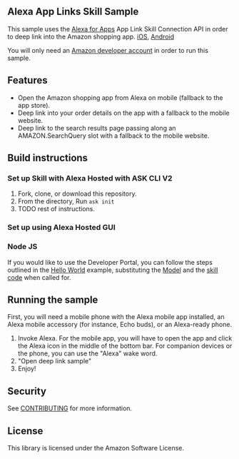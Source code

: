 ## Alexa App Links Skill Sample

This sample uses the [Alexa for Apps](https://alexa.design/alexa-for-apps) App Link Skill Connection API in order to deep link into the Amazon shopping app. [iOS](https://apps.apple.com/us/app/amazon-shopping/id297606951), [Android](https://play.google.com/store/apps/details?id=com.amazon.mShop.android.shopping&hl=en_US)

You will only need an [Amazon developer account](https://developer.amazon.com/) in order to run this sample.

## Features
* Open the Amazon shopping app from Alexa on mobile (fallback to the app store).
* Deep link into your order details on the app with a fallback to the mobile website. 
* Deep link to the search results page passing along an AMAZON.SearchQuery slot with a fallback to the mobile website.  

## Build instructions

### Set up Skill with Alexa Hosted with ASK CLI V2

1. Fork, clone, or download this repository.
2. From the directory, Run `ask init `
3. TODO rest of instructions. 

### Set up using Alexa Hosted GUI

### Node JS
If you would like to use the Developer Portal, you can follow the steps outlined in the [Hello World](https://github.com/alexa/skill-sample-nodejs-hello-world) example, substituting the [Model](./skill-package/interactionModels/custom/en-US.json) and the [skill code](./lambda/node/index.js) when called for. 

## Running the sample

First, you will need a mobile phone with the Alexa mobile app installed, an Alexa mobile accessory (for instance, Echo buds), or an Alexa-ready phone. 

1. Invoke Alexa. For the mobile app, you will have to open the app and click the Alexa icon in the middle of the bottom bar. For companion devices or the phone, you can use the "Alexa" wake word.
2. "Open deep link sample"
3. Enjoy! 

## Security

See [CONTRIBUTING](CONTRIBUTING.md#security-issue-notifications) for more information.

## License

This library is licensed under the Amazon Software License.

